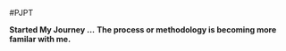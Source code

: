 #PJPT
<html>
<b>Started My Journey ...</b>
<b><n>The process or methodology is becoming more familar with me.</b></n>

</html>
